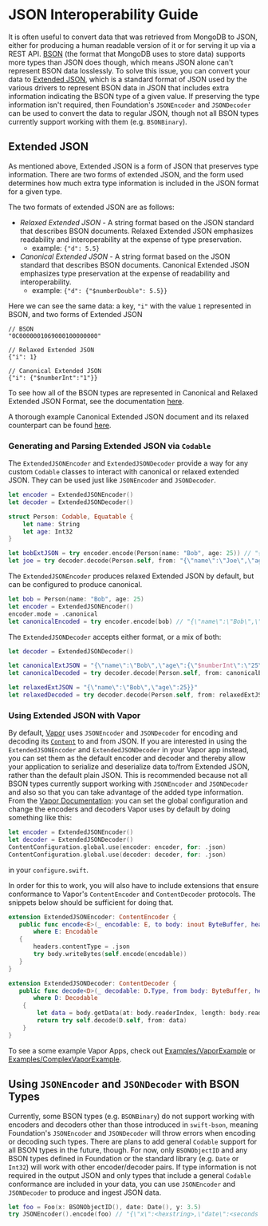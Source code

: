 # JSON Interoperability Guide
It is often useful to convert data that was retrieved from MongoDB to JSON, either for producing a human readable 
version of it or for serving it up via a REST API. [BSON](bsonspec.org) (the format that MongoDB uses to store data) 
supports more types than JSON does though, which means JSON alone can't represent BSON data losslessly. To solve this issue, you can convert your data to [Extended JSON](https://docs.mongodb.com/manual/reference/mongodb-extended-json/), 
which is a standard format of JSON used by the various drivers to represent BSON data in JSON that includes extra 
information indicating the BSON type of a given value. If preserving the type information isn't required, 
then Foundation's `JSONEncoder` and `JSONDecoder` can be used to convert the data to regular JSON, though not all 
BSON types currently support working with them (e.g. `BSONBinary`).

## Extended JSON

As mentioned above, Extended JSON is a form of JSON that preserves type information. There are two forms of extended JSON, and the form used determines how much extra type information is included in the JSON format for a given type.

The two formats of extended JSON are as follows:
- _Relaxed Extended JSON_ - A string format based on the JSON standard that describes BSON documents. 
Relaxed Extended JSON emphasizes readability and interoperability at the expense of type preservation.
   -  example: `{"d": 5.5}`
- _Canonical Extended JSON_ - A string format based on the JSON standard that describes BSON documents. 
Canonical Extended JSON emphasizes type preservation at the expense of readability and interoperability.
    - example: `{"d": {"$numberDouble": 5.5}}`


Here we can see the same data: a key, `"i"` with the value `1` represented in BSON, and two forms of Extended JSON
```
// BSON
"0C0000001069000100000000"

// Relaxed Extended JSON
{"i": 1}

// Canonical Extended JSON
{"i": {"$numberInt":"1"}}
```
To see how all of the BSON types are represented in Canonical and Relaxed Extended JSON Format, see the documentation
[here](https://docs.mongodb.com/manual/reference/mongodb-extended-json/#bson-data-types-and-associated-representations). 

A thorough example Canonical Extended JSON document and its relaxed counterpart can be found 
[here](https://github.com/mongodb/specifications/blob/master/source/extended-json.rst#canonical-extended-json-example).

### Generating and Parsing Extended JSON via `Codable`
The `ExtendedJSONEncoder` and `ExtendedJSONDecoder` provide a way for any custom `Codable` classes to interact with 
canonical or relaxed extended JSON. They can be used just like `JSONEncoder` and `JSONDecoder`.
```swift
let encoder = ExtendedJSONEncoder()
let decoder = ExtendedJSONDecoder()

struct Person: Codable, Equatable {
    let name: String
    let age: Int32
}

let bobExtJSON = try encoder.encode(Person(name: "Bob", age: 25)) // "{\"name\":\"Bob\",\"age\":25}}"
let joe = try decoder.decode(Person.self, from: "{\"name\":\"Joe\",\"age\":34}}".data(using: .utf8)!)
```

The `ExtendedJSONEncoder` produces relaxed Extended JSON by default, but can be configured to produce canonical.
```swift
let bob = Person(name: "Bob", age: 25)
let encoder = ExtendedJSONEncoder()
encoder.mode = .canonical
let canonicalEncoded = try encoder.encode(bob) // "{\"name\":\"Bob\",\"age\":{\"$numberInt\":\"25\"}}"
```
The `ExtendedJSONDecoder` accepts either format, or a mix of both:
```swift
let decoder = ExtendedJSONDecoder()

let canonicalExtJSON = "{\"name\":\"Bob\",\"age\":{\"$numberInt\":\"25\"}}"
let canonicalDecoded = try decoder.decode(Person.self, from: canonicalExtJSON.data(using: .utf8)!) // bob

let relaxedExtJSON = "{\"name\":\"Bob\",\"age\":25}}"
let relaxedDecoded = try decoder.decode(Person.self, from: relaxedExtJSON.data(using: .utf8)!) // bob
```

### Using Extended JSON with Vapor
By default, [Vapor](https://docs.vapor.codes/4.0/) uses `JSONEncoder` and `JSONDecoder` for encoding and decoding its [`Content`](https://docs.vapor.codes/4.0/content/) to and from JSON.
If you are interested in using the `ExtendedJSONEncoder` and `ExtendedJSONDecoder` in your 
Vapor app instead, you can set them as the default encoder and decoder and thereby allow your 
application to serialize and deserialize data to/from Extended JSON, rather than the default plain JSON. 
This is recommended because not all BSON types currently support working with `JSONEncoder` and `JSONDecoder` and 
also so that you can take advantage of the added type information.
From the [Vapor Documentation](https://docs.vapor.codes/4.0/content/#override-defaults): 
you can set the global configuration and change the encoders and decoders Vapor uses by default 
by doing something like this: 

```swift
let encoder = ExtendedJSONEncoder()
let decoder = ExtendedJSONDecoder()
ContentConfiguration.global.use(encoder: encoder, for: .json)
ContentConfiguration.global.use(decoder: decoder, for: .json)
```
 in your `configure.swift`.
 
 In order for this to work, you will also have to include extensions that ensure conformance to Vapor's 
 `ContentEncoder` and `ContentDecoder` protocols. The snippets below should be sufficient for doing that.
 ```swift
extension ExtendedJSONEncoder: ContentEncoder {
    public func encode<E>(_ encodable: E, to body: inout ByteBuffer, headers: inout HTTPHeaders) throws 
        where E: Encodable
    {
        headers.contentType = .json
        try body.writeBytes(self.encode(encodable))
    }
}
 ```

```swift
extension ExtendedJSONDecoder: ContentDecoder {
   public func decode<D>(_ decodable: D.Type, from body: ByteBuffer, headers: HTTPHeaders) throws -> D
       where D: Decodable
    {
        let data = body.getData(at: body.readerIndex, length: body.readableBytes) ?? Data()
        return try self.decode(D.self, from: data)
    }
}
 ```

To see a some example Vapor Apps, check out
[Examples/VaporExample](https://github.com/mongodb/mongo-swift-driver/tree/master/Examples/VaporExample) or 
[Examples/ComplexVaporExample](https://github.com/mongodb/mongo-swift-driver/tree/master/Examples/ComplexVaporExample).

## Using `JSONEncoder` and `JSONDecoder` with BSON Types

Currently, some BSON types (e.g. `BSONBinary`) do not support working with encoders and decoders other than those introduced in `swift-bson`, meaning Foundation's `JSONEncoder` and `JSONDecoder` will throw errors when encoding or decoding such types. There are plans to add general `Codable` support for all BSON types in the future, though. For now, only `BSONObjectID` and any BSON types defined in Foundation or the standard library (e.g. `Date` or `Int32`) will work with other encoder/decoder pairs. If type information is not required in the output JSON and only types that include a general `Codable` conformance are included in your data, you can use `JSONEncoder` and `JSONDecoder` to produce and ingest JSON data.

``` swift
let foo = Foo(x: BSONObjectID(), date: Date(), y: 3.5)
try JSONEncoder().encode(foo) // "{\"x\":<hexstring>,\"date\":<seconds since reference date>,\"y\":3.5}"
```

